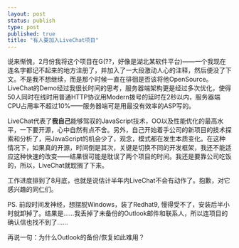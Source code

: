 ```yaml
--- 
layout: post
status: publish
type: post
published: true
title: "有人要加入LiveChat项目"
---
```

<p>说来惭愧，2月份我将这个项目在G(??，好像是湖北某软件平台)&#8212;&#8212;一个我现在连名字都记不起来的地方注册了，并加入了一大段激动人心的注释，然后便没了下文。不是我不想继续，而是那个时候一直在徘徊是否该将他OpenSource。LiveChat的Demo经过我很长时间的思考，服务器端架构更是经过多次优化，使得50人同时在线时用普通HTTP协议用Modern拨号的延时在2秒以内，服务器端CPU占用率不超过10%&#8212;&#8212;服务器端可是用最没有效率的ASP写的。</p>
<p>LiveChat代表了<strong>我自己</strong>能够驾驭的JavaScript技术，OO以及性能优化的最高水平，一下要开源，心中自然有点不舍。另外，自己开始着手公司的新项目的技术探索和分析了，用JavaScript的机会少了，观念，模式都在发生本质变化。在这种情况下，如果真的开源，时间倒是其次，关键是切换不同的开发框架，我还不能适应这种快速的改变&#8212;&#8212;结果很可能是耽误了两个项目的时间。我还是要靠公司吃饭的，所以，LiveChat就耽搁了下来。</p>
<p>工作进度排到了8月底，也就是说估计半年内LiveChat不会有动作了。抱歉，对它感兴趣的同仁们。</p>
<p>PS. 前段时间发神经，想摆脱Windows，装了Redhat9, 慢得受不了，安装后半小时就卸掉了。结果是&#8230;&#8230;我丢掉了未备份的Outlook邮件和联系人，所以连项目的确认信也找不到了&#8230;&#8230;</p>
<p>再说一句：为什么Outlook的备份/恢复如此难用？</p>

